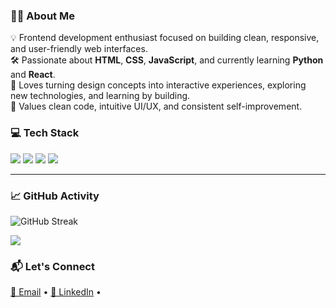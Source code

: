###  👩‍💻 About Me <br> 

<p align="left">
  💡 Frontend development enthusiast focused on building clean, responsive, and user-friendly web interfaces.<br>
  🛠️ Passionate about <b>HTML</b>, <b>CSS</b>, <b>JavaScript</b>, and currently learning <b>Python</b> and <b>React</b>.<br>
  🎨 Loves turning design concepts into interactive experiences, exploring new technologies, and learning by building.<br>
  🌱 Values clean code, intuitive UI/UX, and consistent self-improvement.<br>
</p>


### 💻 Tech Stack

<p align="left">
  <img src="https://img.shields.io/badge/HTML5-E44D26?style=flat-square&logo=html5&logoColor=white"/>
  <img src="https://img.shields.io/badge/CSS3-264de4?style=flat-square&logo=css3&logoColor=white"/>
  <img src="https://img.shields.io/badge/JavaScript-F7DF1E?style=flat-square&logo=javascript&logoColor=black"/>
  <img src="https://img.shields.io/badge/Python-3776AB?style=flat-square&logo=python&logoColor=white"/>
</p>

---

### 📈 GitHub Activity

<p align="left">
  <img src="https://streak-stats.demolab.com/?user=binishaa1131&theme=tokyonight&hide_border=true" alt="GitHub Streak"/>
</p>

<p align="left">
  <img src="https://github-readme-stats.vercel.app/api/top-langs/?username=binishaa1131&layout=compact&theme=rose_pine" />
</p>


### 📬 Let's Connect

<p align="left">
  <a href="mailto:binishaa1131@gmail.com">📧 Email</a> • 
  <a href="https://www.linkedin.com/in/binisha-neupane-72186a366/">💼 LinkedIn</a> • 
 
</p>



